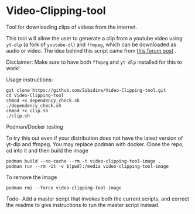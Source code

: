 # Video-Clipping-tool
Tool for downloading clips of videos from the internet.

This tool will allow the user to generate a clip from a youtube video using `yt-dlp` (a fork of `youtube-dl`) and `ffmpeg`, which can be downloaded as audio or video. The idea behind this script came from [this forum post](https://unix.stackexchange.com/questions/230481/how-to-download-portion-of-video-with-youtube-dl-command) .

Disclaimer: Make sure to have both `ffmpeg` and `yt-dlp` installed for this to work!

Usage instructions: 

```
git clone https://github.com/Sibidine/Video-Clipping-tool.git
cd Video-Clipping-tool
chmod +x dependency_check.sh
./dependency_check.sh
chmod +x clip.sh
./clip.sh
```

Podman/Docker testing

To try this out even if your distribution does not have the latest version of yt-dlp and ffmpeg.
You may replace podman with docker.
Clone the repo, cd into it and then build the image
```
podman build --no-cache --rm -t video-clipping-tool-image .
podman run --rm -it -v $(pwd):/media video-clipping-tool-image
```

To remove the image
```
podman rmi --force video-clipping-tool-image
```

Todo- Add a master script that invokes both the current scripts, and correct the readme to give instructions to run the master script instead.
